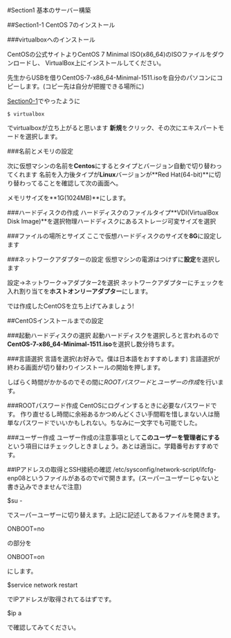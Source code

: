 #Section1 基本のサーバー構築

##Section1-1 CentOS 7のインストール

###virtualboxへのインストール

CentOSの公式サイトよりCentOS 7 Minimal ISO(x86_64)のISOファイルをダウンロードし、 VirtualBox上にインストールしてください。

先生からUSBを借りCentOS-7-x86_64-Minimal-1511.isoを自分のパソコンにコピーします。(コピー先は自分が把握できる場所に)

[Section0-1](https://github.com/n15011/wordpress/blob/master/Section0.md)でやったように

    $ virtualbox


でvirtualboxが立ち上がると思います
**新規**をクリック、その次にエキスパートモードを選択します。

###名前とメモリの設定

次に仮想マシンの名前を**Centos**にするとタイプとバージョン自動で切り替わってくれます
名前を入力後タイプが**Linux**バージョンが**Red Hat(64-bit)**に切り替わってることを確認して次の画面へ。

メモリサイズを**1G(1024MB)**にします。


###ハードディスクの作成
ハードディスクのファイルタイプ**VDI(VirtualBox Disk Image)**を選択物理ハードディスクにあるストレージ可変サイズを選択

###ファイルの場所とサイズ
ここで仮想ハードディスクのサイズを**8G**に設定します

###ネットワークアダプターの設定
仮想マシンの電源はつけずに**設定**を選択します

設定→ネットワーク→アダプター2を選択
ネットワークアダプターにチェックを入れ割り当てを**ホストオンリーアダプター**にします。

では作成したCentOSを立ち上げてみましょう!

##CentOSインストールまでの設定

###起動ハードディスクの選択
起動ハードディスクを選択しろと言われるので**CentOS-7-x86_64-Minimal-1511.iso**を選択し数分待ちます。

###言語選択
言語を選択(お好みで。僕は日本語をおすすめします)
言語選択が終わる画面が切り替わりインストールの開始を押します。

しばらく時間がかかるのでその間に*ROOTパスワード*と*ユーザーの作成*を行います。

###ROOTパスワード作成
CentOSにログインするときに必要なパスワードです。
作り直せるし時間に余裕あるかつめんどくさい手間暇を惜しまない人は簡単なパスワードでいいかもしれない。ちなみに一文字でも可能でした。

###ユーザー作成
ユーザー作成の注意事項として**このユーザーを管理者にする**という項目にはチェックしときましょう。あとは適当に。学籍番号おすすめです。

##IPアドレスの取得とSSH接続の確認
/etc/sysconfig/network-script/ifcfg-enp08というファイルがあるのでviで開きます。(スーパーユーザーじゃないと書き込みできませんで注意)

   $su -

でスーパーユーザーに切り替えます。上記に記述してあるファイルを開きます。

   ONBOOT=no

の部分を

   ONBOOT=on

にします。

   $service network restart

でIPアドレスが取得されてるはずです。

   $ip a

で確認してみてください。
